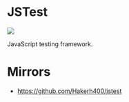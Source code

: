 # JSTest

![](https://api.travis-ci.org/Hakerh400/jstest.svg?branch=master)

JavaScript testing framework.

# Mirrors

* https://github.com/Hakerh400/jstest